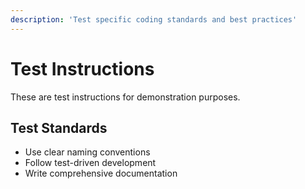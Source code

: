 ```yaml
---
description: 'Test specific coding standards and best practices'
---
```


# Test Instructions

These are test instructions for demonstration purposes.

## Test Standards

- Use clear naming conventions
- Follow test-driven development
- Write comprehensive documentation
